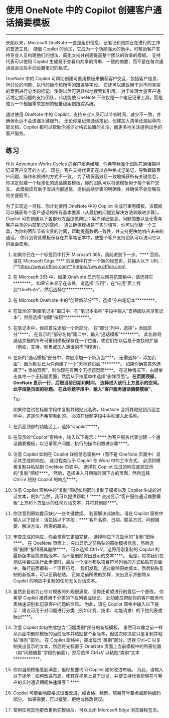 # 使用 OneNote 中的 Copilot 创建客户通话摘要模板
---
长期以来，Microsoft OneNote 一直是组织信息、记笔记和跟踪正在进行的工作的首选工具。 随着 Copilot 的添加，它成为一个功能强大的助手，可帮助客户支持专业人员构建他们的想法、简化文档并创建提高整个团队的效率的模板。 支持代表可以使用 Copilot 生成易于查看和共享的清晰、一致的摘要，而不是在每次通话或会议后手动设置笔记的格式。

OneNote 中的 Copilot 可帮助创建可重用模板来捕获客户交互，包括客户信息、所讨论的问题、执行的操作和所需的跟进等字段。 它还可以建议用于对不同类型的案例进行分类的标记，使得以后可更轻松地搜索和引用。 对于处理大量客户通话或定期问题的支持团队，此功能使 OneNote 不仅仅是一个笔记记录工具，而是成为一个根据需求定制的轻量级案例跟踪系统。

通过使用 OneNote 中的 Copilot，支持专业人员可以节省时间，减少不一致，并确保永远不会遗漏关键细节。 无论你是记录通话笔记、创建加入清单还是起草内部文档，Copilot 都可以帮助你减少对格式设置的关注，而更多地关注提供出色的客户服务。

## 练习

作为 Adventure Works Cycles 的客户服务经理，你希望标准化团队在通话期间记录客户交互的方式。 现在，客户支持代表正在以各种格式记笔记，导致跟踪客户问题、操作和跟进的方式不一致。 为了确保高效且一致地捕获所有关键信息，你决定创建一个标准化的通话摘要模板，你的团队可以将该模板用于每个客户交互。 此模板应有助于改进内部通信，提供后续步骤的明确性，并确保不会忽略任何关键细节。

为了实现这一目标，你计划使用 OneNote 中的 Copilot 生成可重用模板，该模板可以捕获每个客户通话的所有基本要素（从最初的问题到解决方法和跟进步骤）。 Copilot 可在创建以下各部分方面提供帮助：客户详细信息、问题摘要以及无需与客户共享的内部笔记的空间。 通过确保模板易于实时填写，你可以创建一个工具，为你的团队节省宝贵的时间，帮助提高数据一致性，并支持更快地响应未来的通话。 你计划将此模板保存在共享笔记本中，使整个客户支持团队可以访问它以供全面使用。

1. 如果你已在一个标签页中打开 Microsoft 365，请前进到下一步。**** 否则，请在 Microsoft Edge **** 浏览器中打开一个新的标签页，并输入以下 URL：[**https://www.office.com**](https://www.office.com)
1. 在 Microsoft 365 中，如果 OneNote 显示在左侧导航窗格中，请选择它********。 如果它未显示在该处，请选择“应用”，在“应用”页上找到“OneNote”，然后选择它************。
1. 在 Microsoft OneNote 中的“创建新部分”下，选择“空白笔记本”********。
1. 在显示的“新建笔记本”窗口中，在“笔记本名称”字段中输入“支持团队共享笔记本”，然后选择“创建”按钮************。 
1. 在笔记本中，你应首先添加一个新部分。 在“部分”列中，选择“+ 添加部分”****。 在显示的“部分名称”窗口中，输入“通话模板”********。 此名称将通话文档的所有可重用模板保存在一个位置，使它们在以后易于查找和扩展（例如，支持、销售或加入通话的不同模板）。
1. 在新的“通话模板”部分中，你应添加一个新页面****。 无需选择“+ 添加页面”，因为默认已为你创建了一个“无标题页面”********。 如果你确实意外选择了“+ 添加页面”，则你现在有两个无标题页面****。 在这种情况下，右键单击其中一个无标题页面，然后从下拉菜单中选择“删除页面”****。 在页面顶部，OneNote 显示一行，后跟当前日期和时间。 选择进入该行上方显示的空间。 此字段是页面的标题。 在此标题字段中，输入“客户服务通话摘要模板”****。 

    > [!TIP]
    > 如果你尝试在标题字段中复制并粘贴此名称，OneNote 会将其粘贴到页面主体中，这是你不希望看到的。 必须在标题字段中手动键入此名称。

1. 在页面顶部的功能区上，选择“Copilot”****。 
1. 在显示的“Copilot”窗格中，输入以下提示：**** 为客户服务代表创建一个通话摘要模板，以记录客户问题、执行的操作和跟进步骤****。
1. 注意 Copilot 如何在 Copilot 详细信息窗格中（而不是 OneNote 页面中）显示其生成的响应。 此过程类似于 Copilot 在 Word 中的工作方式。 必须将模板复制并粘贴到 OneNote 页面中。 选择在 Copilot 生成的响应底部显示的“复制”图标****。 然后，选择进入日期和时间下方的页面，然后选择 Ctrl+V 粘贴 Copilot 的响应****。 
1. 注意 Copilot 窗格中的“复制”图标如何同时复制了模板以及 Copilot 生成的对话文本，例如“当然，我可以提供帮助！”**** 突出显示“客户服务通话摘要模板”上方和下方显示的任何对话文本，并将其删除****。 
1. 你注意到原始提示缺少一些关键数据。 若要解决此缺陷，请在 Copilot 窗格中输入以下提示：请包括以下字段：**** 客户名称、日期、联系方式、问题摘要、解决方法、所需的跟进。
1. 审查生成的响应，你会觉得它更加完整。 选择响应下方显示的“复制”图标****。 在 OneNote 页面上，突出显示之前粘贴的原始模板信息，然后选择“删除”按钮将其删除****。 可以选择 Ctrl+V，这将用刚复制的 Copilot 的最新版本替换原始版本，而不是删除突出显示的文本****。 但是，每次我们在测试中尝试执行此步骤时，最后一个版本都以项目符号列表的方式粘贴在页面中，每行前面都有一个项目符号。 我们发现，通过删除原始版本，然后粘贴复制的新版本，可以正确粘贴。 正如之前所做的那样，突出显示并删除从 Copilot 的响应中复制的任何无关对话文本。
1. 虽然到目前为止你对模板的外观很满意，但你还希望进行的最后一个更改。 你希望 Copilot 推荐用于分类的下拉列表或标记。 此功能应帮助你的客户服务代表快速识别和记录客户问题的性质。 为此，请在 Copilot 窗格中输入以下提示：建议可用于对问题进行分类（例如计费、技术、功能请求）的下拉列表或标记****。
1. 注意 Copilot 如何生成包含“问题类别”部分的新版模板。 虽然可以像之前一样从页面中删除模板的当前版本并粘贴整个新版本，但这次你决定只是复制并粘贴“类别”部分。 在 Copilot 窗格中，突出显示“类别”部分，选择 Ctrl+C 以复制突出显示的文本，然后将光标置于 OneNote 页面上当前模板中的所需位置（如“问题摘要”字段的前面），然后选择 Ctrl+V 以粘贴“类别”文本************。 
1. 你对当前模板感到满意，但你想要询问 Copilot 如何改进布局。 为此，请输入以下提示：如何改进布局，使其在视觉上易于浏览，并使支持代表能够在与客户的实时通话期间快速填写？****
1. Copilot 可能会响应格式设置改进，如表格、标题、项目符号要点或颜色编码部分。 如果需要，可以接受、拒绝或修改建议。
1. 使用任何其他更改更新完模板后，可以关闭 Microsoft Edge 浏览器标签页。
